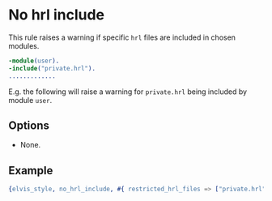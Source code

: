 # No hrl include

This rule raises a warning if specific `hrl` files are included in chosen modules.



```erlang
-module(user).
-include("private.hrl").
.............
```

E.g. the following will raise a warning for `private.hrl` being included by module `user`.

## Options

- None.

## Example

```erlang
{elvis_style, no_hrl_include, #{ restricted_hrl_files => ["private.hrl"] }}
```
